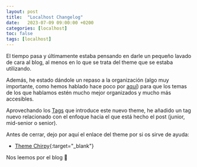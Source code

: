 ```yaml
---
layout: post
title:  "Localhost Changelog"
date:   2023-07-09 09:00:00 +0200
categories: [localhost]
toc: false
tags: [localhost]
---
```


El tiempo pasa y últimamente estaba pensando en darle un pequeño lavado de cara al blog,
al menos en lo que se trata del theme que se estaba utilizando.

Además, he estado dándole un repaso a la organización (algo muy importante, como hemos
hablado hace poco por [aquí][organizacion]) para que los temas de los que hablamos estén mucho
mejor organizados y mucho más accesibles.

Aprovechando los [Tags][tags] que introduce este nuevo theme, he añadido un tag nuevo
relacionado con el enfoque hacia el que está hecho el post (junior, mid-senior o senior).

Antes de cerrar, dejo por aquí el enlace del theme por si os sirve de ayuda:
- [Theme Chirpy][chirpy-theme]{:target="_blank"}

Nos leemos por el blog 📒

[organizacion]: /posts/organizacion-101/
[tags]: /tags/
[chirpy-theme]: https://chirpy.cotes.page/
